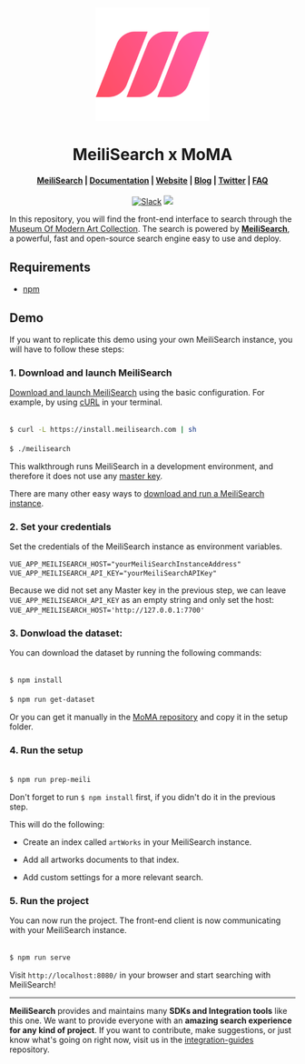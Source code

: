 <p align="center">
  <img src="https://raw.githubusercontent.com/meilisearch/integration-guides/master/assets/logos/logo.svg" alt="MeiliSearch-Vue" width="200" height="200" />
</p>
<h1 align="center">MeiliSearch x MoMA</h1>

<h4 align="center">
  <a href="https://github.com/meilisearch/MeiliSearch">MeiliSearch</a> |
  <a href="https://docs.meilisearch.com">Documentation</a> |
  <a href="https://www.meilisearch.com">Website</a> |
  <a href="https://blog.meilisearch.com">Blog</a> |
  <a href="https://twitter.com/meilisearch">Twitter</a> |
  <a href="https://docs.meilisearch.com/faq">FAQ</a>
</h4>

<p align="center">
  <a href="https://slack.meilisearch.com"><img src="https://img.shields.io/badge/slack-MeiliSearch-blue.svg?logo=slack" alt="Slack"></a>
  <a href="https://github.com/meilisearch/MeiliSearch/discussions" alt="Discussions"><img src="https://img.shields.io/badge/github-discussions-red" /></a>
</p>

In this repository, you will find the front-end interface to search through the [Museum Of Modern Art Collection](https://github.com/MuseumofModernArt/collection). The search is powered by [**MeiliSearch**](https://github.com/meilisearch/meilisearch), a powerful, fast and open-source search engine easy to use and deploy.

## Requirements

 - [npm](https://www.npmjs.com/get-npm)

## Demo

If you want to replicate this demo using your own MeiliSearch instance, you will have to follow these steps:

  
### 1. Download and launch MeiliSearch

[Download and launch MeiliSearch](https://docs.meilisearch.com/guides/advanced_guides/installation.html) using the basic configuration. For example, by using [cURL](https://curl.haxx.se/) in your terminal.

```bash

$ curl -L https://install.meilisearch.com | sh

$ ./meilisearch

```

This walkthrough runs MeiliSearch in a development environment, and therefore it does not use any [master key](https://docs.meilisearch.com/guides/advanced_guides/configuration.html#master-key).

 There are many other easy ways to [download and run a MeiliSearch instance](https://docs.meilisearch.com/guides/advanced_guides/installation.html#download-and-launch).


### 2. Set your credentials

Set the credentials of the MeiliSearch instance as environment variables. 
```
VUE_APP_MEILISEARCH_HOST="yourMeiliSearchInstanceAddress"
VUE_APP_MEILISEARCH_API_KEY="yourMeiliSearchAPIKey"
```
Because we did not set any Master key in the previous step, we can leave `VUE_APP_MEILISEARCH_API_KEY` as an empty string and only set the host: 
`VUE_APP_MEILISEARCH_HOST='http://127.0.0.1:7700'`


### 3. Donwload the dataset:

You can download the dataset by running the following commands: 
```bash

$ npm install

$ npm run get-dataset

```
Or you can get it manually in the [MoMA repository](https://github.com/MuseumofModernArt/collection/blob/master/Artworks.json) and copy it in the setup folder.


### 4. Run the setup


```bash

$ npm run prep-meili

```
Don't forget to run `$ npm install` first, if you didn't do it in the previous step.

This will do the following:

- Create an index called `artWorks` in your MeiliSearch instance.

- Add all artworks documents to that index.

- Add custom settings for a more relevant search.


### 5. Run the project

You can now run the project. The front-end client is now communicating with your MeiliSearch instance.

```bash

$ npm run serve

```

 Visit `http://localhost:8080/` in your browser and start searching with MeiliSearch!

<hr>

**MeiliSearch** provides and maintains many **SDKs and Integration tools** like this one. We want to provide everyone with an **amazing search experience for any kind of project**. If you want to contribute, make suggestions, or just know what's going on right now, visit us in the [integration-guides](https://github.com/meilisearch/integration-guides) repository.
